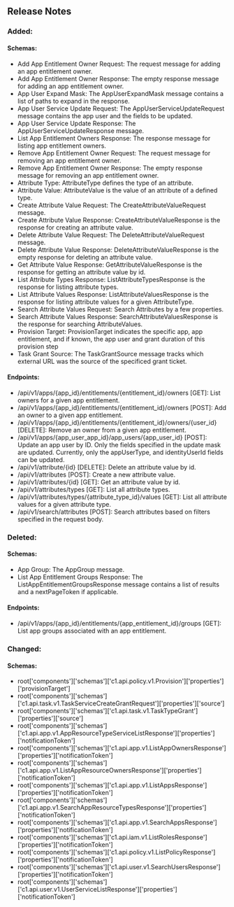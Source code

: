 ## Release Notes

### Added:
#### Schemas:
- Add App Entitlement Owner Request: The request message for adding an app entitlement owner.
- Add App Entitlement Owner Response: The empty response message for adding an app entitlement owner.
- App User Expand Mask: The AppUserExpandMask message contains a list of paths to expand in the response.
- App User Service Update Request: The AppUserServiceUpdateRequest message contains the app user and the fields to be updated.
- App User Service Update Response: The AppUserServiceUpdateResponse message.
- List App Entitlement Owners Response: The response message for listing app entitlement owners.
- Remove App Entitlement Owner Request: The request message for removing an app entitlement owner.
- Remove App Entitlement Owner Response: The empty response message for removing an app entitlement owner.
- Attribute Type: AttributeType defines the type of an attribute.
- Attribute Value: AttributeValue is the value of an attribute of a defined type.
- Create Attribute Value Request: The CreateAttributeValueRequest message.
- Create Attribute Value Response: CreateAttributeValueResponse is the response for creating an attribute value.
- Delete Attribute Value Request: The DeleteAttributeValueRequest message.
- Delete Attribute Value Response: DeleteAttributeValueResponse is the empty response for deleting an attribute value.
- Get Attribute Value Response: GetAttributeValueResponse is the response for getting an attribute value by id.
- List Attribute Types Response: ListAttributeTypesResponse is the response for listing attribute types.
- List Attribute Values Response: ListAttributeValuesResponse is the response for listing attribute values for a given AttributeType.
- Search Attribute Values Request: Search Attributes by a few properties.
- Search Attribute Values Response: SearchAttributeValuesResponse is the response for searching AttributeValues.
- Provision Target: ProvisionTarget indicates the specific app, app entitlement, and if known, the app user and grant duration of this provision step
- Task Grant Source: The TaskGrantSource message tracks which external URL was the source of the specificed grant ticket.
#### Endpoints:
- /api/v1/apps/{app_id}/entitlements/{entitlement_id}/owners [GET]: List owners for a given app entitlement.
- /api/v1/apps/{app_id}/entitlements/{entitlement_id}/owners [POST]: Add an owner to a given app entitlement.
- /api/v1/apps/{app_id}/entitlements/{entitlement_id}/owners/{user_id} [DELETE]: Remove an owner from a given app entitlement.
- /api/v1/apps/{app_user_app_id}/app_users/{app_user_id} [POST]: Update an app user by ID. Only the fields specified in the update mask are updated.
 Currently, only the appUserType, and identityUserId fields can be updated.
- /api/v1/attribute/{id} [DELETE]: Delete an attribute value by id.
- /api/v1/attributes [POST]: Create a new attribute value.
- /api/v1/attributes/{id} [GET]: Get an attribute value by id.
- /api/v1/attributes/types [GET]: List all attribute types.
- /api/v1/attributes/types/{attribute_type_id}/values [GET]: List all attribute values for a given attribute type.
- /api/v1/search/attributes [POST]: Search attributes based on filters specified in the request body.
### Deleted:
#### Schemas:
- App Group: The AppGroup message.
- List App Entitlement Groups Response: The ListAppEntitlementGroupsResponse message contains a list of results and a nextPageToken if applicable.
#### Endpoints:
- /api/v1/apps/{app_id}/entitlements/{app_entitlement_id}/groups [GET]: List app groups associated with an app entitlement.
### Changed:
#### Schemas:
- root['components']['schemas']['c1.api.policy.v1.Provision']['properties']['provisionTarget']
- root['components']['schemas']['c1.api.task.v1.TaskServiceCreateGrantRequest']['properties']['source']
- root['components']['schemas']['c1.api.task.v1.TaskTypeGrant']['properties']['source']
- root['components']['schemas']['c1.api.app.v1.AppResourceTypeServiceListResponse']['properties']['notificationToken']
- root['components']['schemas']['c1.api.app.v1.ListAppOwnersResponse']['properties']['notificationToken']
- root['components']['schemas']['c1.api.app.v1.ListAppResourceOwnersResponse']['properties']['notificationToken']
- root['components']['schemas']['c1.api.app.v1.ListAppsResponse']['properties']['notificationToken']
- root['components']['schemas']['c1.api.app.v1.SearchAppResourceTypesResponse']['properties']['notificationToken']
- root['components']['schemas']['c1.api.app.v1.SearchAppsResponse']['properties']['notificationToken']
- root['components']['schemas']['c1.api.iam.v1.ListRolesResponse']['properties']['notificationToken']
- root['components']['schemas']['c1.api.policy.v1.ListPolicyResponse']['properties']['notificationToken']
- root['components']['schemas']['c1.api.user.v1.SearchUsersResponse']['properties']['notificationToken']
- root['components']['schemas']['c1.api.user.v1.UserServiceListResponse']['properties']['notificationToken']
